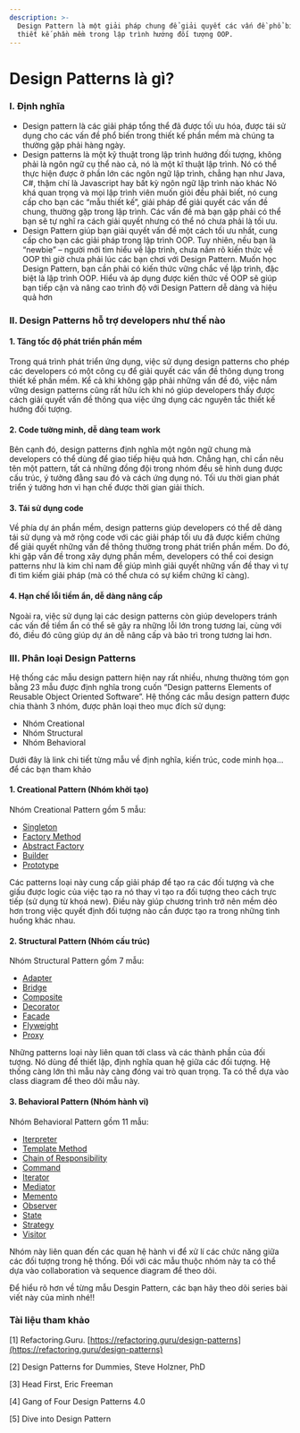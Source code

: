 ```yaml
---
description: >-
  Design Pattern là một giải pháp chung để giải quyết các vấn đề phổ biến khi
  thiết kế phần mềm trong lập trình hướng đối tượng OOP.
---
```


# Design Patterns là gì?

### I. Định nghĩa <a href="#i-dinh-nghia-0" id="i-dinh-nghia-0"></a>

* Design pattern là các giải pháp tổng thể đã được tối ưu hóa, được tái sử dụng cho các vấn đề phổ biến trong thiết kế phần mềm mà chúng ta thường gặp phải hàng ngày.
* Design patterns là một kỹ thuật trong lập trình hướng đối tượng, không phải là ngôn ngữ cụ thể nào cả, nó là một kĩ thuật lập trình. Nó có thể thực hiện được ở phần lớn các ngôn ngữ lập trình, chẳng hạn như Java, C#, thậm chí là Javascript hay bất kỳ ngôn ngữ lập trình nào khác Nó khá quan trọng và mọi lập trình viên muốn giỏi đều phải biết, nó cung cấp cho bạn các “mẫu thiết kế”, giải pháp để giải quyết các vấn đề chung, thường gặp trong lập trình. Các vấn đề mà bạn gặp phải có thể bạn sẽ tự nghĩ ra cách giải quyết nhưng có thể nó chưa phải là tối ưu.
* Design Pattern giúp bạn giải quyết vấn đề một cách tối ưu nhất, cung cấp cho bạn các giải pháp trong lập trình OOP. Tuy nhiên, nếu bạn là “newbie” – người mới tìm hiểu về lập trình, chưa nắm rõ kiến thức về OOP thì giờ chưa phải lúc các bạn chơi với Design Pattern. Muốn học Design Pattern, bạn cần phải có kiến thức vững chắc về lập trình, đặc biệt là lập trình OOP. Hiểu và áp dụng được kiến thức về OOP sẽ giúp bạn tiếp cận và nâng cao trình độ với Design Pattern dễ dàng và hiệu quả hơn

### II. Design Patterns hỗ trợ developers như thế nào <a href="#ii-design-patterns-ho-tro-developers-nhu-the-nao-1" id="ii-design-patterns-ho-tro-developers-nhu-the-nao-1"></a>

#### 1. Tăng tốc độ phát triển phần mềm <a href="#id-1-tang-toc-do-phat-trien-phan-mem-2" id="id-1-tang-toc-do-phat-trien-phan-mem-2"></a>

Trong quá trình phát triển ứng dụng, việc sử dụng design patterns cho phép các developers có một công cụ để giải quyết các vấn đề thông dụng trong thiết kế phần mềm. Kể cả khi không gặp phải những vấn đề đó, việc nắm vững design patterns cũng rất hữu ích khi nó giúp developers thấy được cách giải quyết vấn đề thông qua việc ứng dụng các nguyên tắc thiết kế hướng đối tượng.

#### 2. Code tường minh, dễ dàng team work <a href="#id-2-code-tuong-minh-de-dang-team-work-3" id="id-2-code-tuong-minh-de-dang-team-work-3"></a>

Bên cạnh đó, design patterns định nghĩa một ngôn ngữ chung mà developers có thể dùng để giao tiếp hiệu quả hơn. Chẳng hạn, chỉ cần nêu tên một pattern, tất cả những đồng đội trong nhóm đều sẽ hình dung được cấu trúc, ý tưởng đằng sau đó và cách ứng dụng nó. Tối ưu thời gian phát triển ý tưởng hơn vì hạn chế được thời gian giải thích.

#### 3. Tái sử dụng code <a href="#id-3-tai-su-dung-code-4" id="id-3-tai-su-dung-code-4"></a>

Về phía dự án phần mềm, design patterns giúp developers có thể dễ dàng tái sử dụng và mở rộng code với các giải pháp tối ưu đã được kiểm chứng để giải quyết những vấn đề thông thường trong phát triển phần mềm. Do đó, khi gặp vấn đề trong xây dựng phần mềm, developers có thể coi design patterns như là kim chỉ nam để giúp mình giải quyết những vấn đề thay vì tự đi tìm kiếm giải pháp (mà có thể chưa có sự kiểm chứng kĩ càng).

#### 4. Hạn chế lỗi tiềm ẩn, dễ dàng nâng cấp <a href="#id-4-han-che-loi-tiem-an-de-dang-nang-cap-5" id="id-4-han-che-loi-tiem-an-de-dang-nang-cap-5"></a>

Ngoài ra, việc sử dụng lại các design patterns còn giúp developers tránh các vấn đề tiềm ẩn có thể sẽ gây ra những lỗi lớn trong tương lai, cùng với đó, điều đó cũng giúp dự án dễ nâng cấp và bảo trì trong tương lai hơn.

### III. Phân loại Design Patterns <a href="#iii-phan-loai-design-patterns-6" id="iii-phan-loai-design-patterns-6"></a>

Hệ thống các mẫu design pattern hiện nay rất nhiều, nhưng thường tóm gọn bằng 23 mẫu được định nghĩa trong cuốn “Design patterns Elements of Reusable Object Oriented Software”. Hệ thống các mẫu design pattern được chia thành 3 nhóm, được phân loại theo mục đích sử dụng:

* Nhóm Creational
* Nhóm Structural
* Nhóm Behavioral

Dưới đây là link chi tiết từng mẫu về định nghĩa, kiến trúc, code minh họa... để các bạn tham khảo

#### 1. Creational Pattern (Nhóm khởi tạo) <a href="#id-1-creational-pattern-nhom-khoi-tao-7" id="id-1-creational-pattern-nhom-khoi-tao-7"></a>

Nhóm Creational Pattern gồm 5 mẫu:

* [Singleton](https://viblo.asia/p/signleton-desgin-pattern-tro-thu-dac-luc-cua-developers-Qbq5QBkJKD8)
* [Factory Method](https://viblo.asia/p/factory-method-design-pattern-tro-thu-dac-luc-cua-developers-924lJBLYlPM)
* [Abstract Factory](https://viblo.asia/p/abstract-factory-design-pattern-tro-thu-dac-luc-cua-developers-maGK7B4M5j2)
* [Builder](https://viblo.asia/p/builder-design-pattern-tro-thu-dac-luc-cua-developers-bWrZnowwlxw)
* [Prototype](https://viblo.asia/p/prototype-design-pattern-tro-thu-dac-luc-cua-developers-GrLZDBQO5k0)

Các patterns loại này cung cấp giải pháp để tạo ra các đối tượng và che giấu được logic của việc tạo ra nó thay vì tạo ra đối tượng theo cách trực tiếp (sử dụng từ khoá new). Điều này giúp chương trình trở nên mềm dẻo hơn trong việc quyết định đối tượng nào cần được tạo ra trong những tình huống khác nhau.

#### 2. Structural Pattern (Nhóm cấu trúc) <a href="#id-2-structural-pattern-nhom-cau-truc-8" id="id-2-structural-pattern-nhom-cau-truc-8"></a>

Nhóm Structural Pattern gồm 7 mẫu:

* [Adapter](https://viblo.asia/p/adapter-design-pattern-tro-thu-dac-luc-cua-developers-Az45bqYQlxY)
* [Bridge](https://viblo.asia/p/bridge-design-pattern-tro-thu-dac-luc-cua-developers-gDVK2oG2ZLj)
* [Composite](https://viblo.asia/p/composite-design-pattern-tro-thu-dac-luc-cua-developers-Qbq5QBk3KD8)
* [Decorator](https://viblo.asia/p/decorator-design-pattern-tro-thu-dac-luc-cua-developers-1VgZvQ1OKAw)
* [Facade](https://viblo.asia/p/facade-design-pattern-tro-thu-dac-luc-cua-developers-924lJBLNlPM)
* [Flyweight](https://viblo.asia/p/flyweight-design-pattern-tro-thu-dac-luc-cua-developers-maGK7B4b5j2)
* [Proxy](https://viblo.asia/p/proxy-design-pattern-tro-thu-dac-luc-cua-developers-RQqKLB2bl7z)

Những patterns loại này liên quan tới class và các thành phần của đối tượng. Nó dùng để thiết lập, định nghĩa quan hệ giữa các đối tượng. Hệ thống càng lớn thì mẫu này càng đóng vai trò quan trọng. Ta có thể dựa vào class diagram để theo dõi mẫu này.

#### 3. Behavioral Pattern (Nhóm hành vi) <a href="#id-3-behavioral-pattern-nhom-hanh-vi-9" id="id-3-behavioral-pattern-nhom-hanh-vi-9"></a>

Nhóm Behavioral Pattern gồm 11 mẫu:

* [Iterpreter](https://viblo.asia/p/interpreter-design-pattern-tro-thu-dac-luc-cua-developers-djeZ1d43KWz)
* [Template Method](https://viblo.asia/p/template-method-design-pattern-tro-thu-dac-luc-cua-developers-Az45bqYLlxY)
* [Chain of Responsibility](https://viblo.asia/p/chain-of-responsibility-design-pattern-tro-thu-dac-luc-cua-developers-yMnKMBNDZ7P)
* [Command](https://viblo.asia/p/command-design-pattern-tro-thu-dac-luc-cua-developers-4dbZNBqkZYM)
* [Iterator](https://viblo.asia/p/iterator-design-pattern-tro-thu-dac-luc-cua-developers-jvElaNwY5kw)
* [Mediator](https://viblo.asia/p/mediator-design-pattern-tro-thu-dac-luc-cua-developers-m68Z0jVj5kG)
* [Memento](https://viblo.asia/p/memento-design-pattern-tro-thu-dac-luc-cua-developers-gGJ59BzrKX2)
* [Observer](https://viblo.asia/p/observer-design-pattern-tro-thu-dac-luc-cua-developers-gAm5y7WAZdb)
* [State](https://viblo.asia/p/state-design-pattern-tro-thu-dac-luc-cua-developers-3P0lPB9PKox)
* [Strategy](https://viblo.asia/p/strategy-design-pattern-tro-thu-dac-luc-cua-developers-bJzKmdwP59N)
* [Visitor](https://viblo.asia/p/visitor-design-pattern-tro-thu-dac-luc-cua-developers-gDVK2oGeZLj)

Nhóm này liên quan đến các quan hệ hành vi để xử lí các chức năng giữa các đối tượng trong hệ thống. Đối với các mẫu thuộc nhóm này ta có thể dựa vào collaboration và sequence diagram để theo dõi.

Để hiểu rõ hơn về từng mẫu Desgin Pattern, các bạn hãy theo dõi series bài viết này của mình nhé!!

### Tài liệu tham khảo <a href="#tai-lieu-tham-khao-10" id="tai-lieu-tham-khao-10"></a>

\[1] Refactoring.Guru. [https://refactoring.guru/design-patterns](https://refactoring.guru/design-patterns)

\[2] Design Patterns for Dummies, Steve Holzner, PhD

\[3] Head First, Eric Freeman

\[4] Gang of Four Design Patterns 4.0

\[5] Dive into Design Pattern
